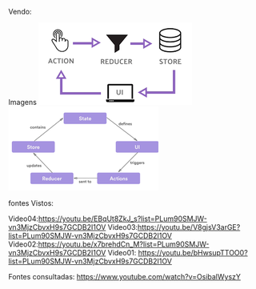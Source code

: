 Vendo:

Imagens
![redux01](doc/redux1.png)
![redux02](doc/redux2.png)

fontes Vistos:

Video04:https://youtu.be/EBqUt8ZkJ_s?list=PLum90SMJW-vn3MjzCbvxH9s7GCDB2I1OV
Video03:https://youtu.be/V8gjsV3arGE?list=PLum90SMJW-vn3MjzCbvxH9s7GCDB2I1OV
Video02:https://youtu.be/x7brehdCn_M?list=PLum90SMJW-vn3MjzCbvxH9s7GCDB2I1OV
Video01: https://youtu.be/bHwsupTTOO0?list=PLum90SMJW-vn3MjzCbvxH9s7GCDB2I1OV



Fontes consultadas:
https://www.youtube.com/watch?v=OsibalWyszY

